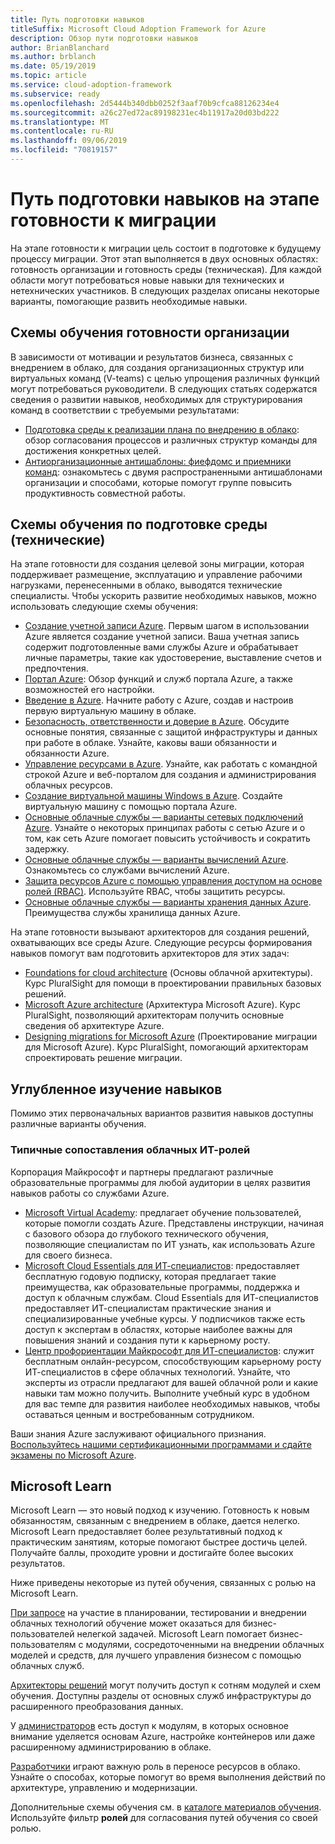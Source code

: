 ```yaml
---
title: Путь подготовки навыков
titleSuffix: Microsoft Cloud Adoption Framework for Azure
description: Обзор пути подготовки навыков
author: BrianBlanchard
ms.author: brblanch
ms.date: 05/19/2019
ms.topic: article
ms.service: cloud-adoption-framework
ms.subservice: ready
ms.openlocfilehash: 2d5444b340dbb0252f3aaf70b9cfca88126234e4
ms.sourcegitcommit: a26c27ed72ac89198231ec4b11917a20d03bd222
ms.translationtype: MT
ms.contentlocale: ru-RU
ms.lasthandoff: 09/06/2019
ms.locfileid: "70819157"
---
```

# <a name="skills-readiness-path-during-the-ready-phase-of-a-migration-journey"></a>Путь подготовки навыков на этапе готовности к миграции

На этапе готовности к миграции цель состоит в подготовке к будущему процессу миграции. Этот этап выполняется в двух основных областях: готовность организации и готовность среды (техническая). Для каждой области могут потребоваться новые навыки для технических и нетехнических участников. В следующих разделах описаны некоторые варианты, помогающие развить необходимые навыки.

## <a name="organizational-readiness-learning-paths"></a>Схемы обучения готовности организации

В зависимости от мотивации и результатов бизнеса, связанных с внедрением в облако, для создания организационных структур или виртуальных команд (V-teams) с целью упрощения различных функций могут потребоваться руководители. В следующих статьях содержатся сведения о развитии навыков, необходимых для структурирования команд в соответствии с требуемыми результатами:

- [Подготовка среды к реализации плана по внедрению в облако](./index.md): обзор согласования процессов и различных структур команды для достижения конкретных целей.
- [Антиорганизационные антишаблоны: фиефдомс и приемники команд](../organization/fiefdoms-silos.md): ознакомьтесь с двумя распространенными антишаблонами организации и способами, которые помогут группе повысить продуктивность совместной работы.

## <a name="environmental-technical-readiness-learning-paths"></a>Схемы обучения по подготовке среды (технические)

На этапе готовности для создания целевой зоны миграции, которая поддерживает размещение, эксплуатацию и управление рабочими нагрузками, перенесенными в облако, выводятся технические специалисты. Чтобы ускорить развитие необходимых навыков, можно использовать следующие схемы обучения:

- [Создание учетной записи Azure](/learn/modules/create-an-azure-account). Первым шагом в использовании Azure является создание учетной записи. Ваша учетная запись содержит подготовленные вами службы Azure и обрабатывает личные параметры, такие как удостоверение, выставление счетов и предпочтения.
- [Портал Azure](/learn/modules/tour-azure-portal): Обзор функций и служб портала Azure, а также возможностей его настройки.
- [Введение в Azure](/learn/modules/welcome-to-azure). Начните работу с Azure, создав и настроив первую виртуальную машину в облаке.
- [Безопасность, ответственности и доверие в Azure](/learn/modules/intro-to-security-in-azure). Обсудите основные понятия, связанные с защитой инфраструктуры и данных при работе в облаке. Узнайте, каковы ваши обязанности и обязанности Azure.
- [Управление ресурсами в Azure](/learn/paths/manage-resources-in-azure). Узнайте, как работать с командной строкой Azure и веб-порталом для создания и администрирования облачных ресурсов.
- [Создание виртуальной машины Windows в Azure](/learn/modules/create-windows-virtual-machine-in-azure). Создайте виртуальную машину с помощью портала Azure.
- [Основные облачные службы — варианты сетевых подключений Azure](/learn/modules/intro-to-azure-networking). Узнайте о некоторых принципах работы с сетью Azure и о том, как сеть Azure помогает повысить устойчивость и сократить задержку.
- [Основные облачные службы — варианты вычислений Azure](/learn/modules/intro-to-azure-compute). Ознакомьтесь со службами вычислений Azure.
- [Защита ресурсов Azure с помощью управления доступом на основе ролей (RBAC)](/learn/modules/secure-azure-resources-with-rbac). Используйте RBAC, чтобы защитить ресурсы.
- [Основные облачные службы — варианты хранения данных Azure](/learn/modules/intro-to-data-in-azure/index). Преимущества службы хранилища данных Azure.

На этапе готовности вызывают архитекторов для создания решений, охватывающих все среды Azure. Следующие ресурсы формирования навыков помогут вам подготовить архитекторов для этих задач:

- [Foundations for cloud architecture](https://app.pluralsight.com/library/courses/cloud-architecture-foundations) (Основы облачной архитектуры). Курс PluralSight для помощи в проектировании правильных базовых решений.
- [Microsoft Azure architecture](https://app.pluralsight.com/library/courses/cloud-architecture-foundations) (Архитектура Microsoft Azure). Курс PluralSight, позволяющий архитекторам получить основные сведения об архитектуре Azure.
- [Designing migrations for Microsoft Azure](https://app.pluralsight.com/library/courses/cloud-architecture-foundations) (Проектирование миграции для Microsoft Azure). Курс PluralSight, помогающий архитекторам спроектировать решение миграции.

## <a name="deeper-skills-exploration"></a>Углубленное изучение навыков

Помимо этих первоначальных вариантов развития навыков доступны различные варианты обучения.

### <a name="typical-mappings-of-cloud-it-roles"></a>Типичные сопоставления облачных ИТ-ролей

Корпорация Майкрософт и партнеры предлагают различные образовательные программы для любой аудитории в целях развития навыков работы со службами Azure.

- [Microsoft Virtual Academy](https://mva.microsoft.com/product-training/microsoft-azure): предлагает обучение пользователей, которые помогли создать Azure. Представлены инструкции, начиная с базового обзора до глубокого технического обучения, позволяющие специалистам по ИТ узнать, как использовать Azure для своего бизнеса.
- [Microsoft Cloud Essentials для ИТ-специалистов](https://www.microsoft.com/azureessentials): предоставляет бесплатную годовую подписку, которая предлагает такие преимущества, как образовательные программы, поддержка и доступ к облачным службам. Cloud Essentials для ИТ-специалистов предоставляет ИТ-специалистам практические знания и специализированные учебные курсы. У подписчиков также есть доступ к экспертам в областях, которые наиболее важны для повышения знаний и создания пути к карьерному росту.
- [Центр профориентации Майкрософт для ИТ-специалистов](https://www.microsoft.com/itpro): служит бесплатным онлайн-ресурсом, способствующим карьерному росту ИТ-специалистов в сфере облачных технологий. Узнайте, что эксперты из отрасли предлагают для вашей облачной роли и какие навыки там можно получить. Выполните учебный курс в удобном для вас темпе для развития наиболее необходимых навыков, чтобы оставаться ценным и востребованным сотрудником.

Ваши знания Azure заслуживают официального признания. [Воспользуйтесь нашими сертификационными программами и сдайте экзамены по Microsoft Azure](https://www.microsoft.com/learning/azure-certification.aspx).

## <a name="microsoft-learn"></a>Microsoft Learn

Microsoft Learn — это новый подход к изучению. Готовность к новым обязанностям, связанным с внедрением в облаке, дается нелегко. Microsoft Learn предоставляет более результативный подход к практическим занятиям, которые помогают быстрее достичь целей. Получайте баллы, проходите уровни и достигайте более высоких результатов.

Ниже приведены некоторые из путей обучения, связанных с ролью на Microsoft Learn.

[При запросе](/learn/browse/?roles=business-user) на участие в планировании, тестировании и внедрении облачных технологий обучение может оказаться для бизнес-пользователей нелегкой задачей. Microsoft Learn помогает бизнес-пользователям с модулями, сосредоточенными на внедрении облачных моделей и средств, для лучшего управления бизнесом с помощью облачных служб.

[Архитекторы решений](/learn/browse/?roles=solution-architect) могут получить доступ к сотням модулей и схем обучения. Доступны разделы от основных служб инфраструктуры до расширенного преобразования данных.

У [администраторов](/learn/browse/?roles=administrator) есть доступ к модулям, в которых основное внимание уделяется основам Azure, настройке контейнеров или даже расширенному администрированию в облаке.

[Разработчики](/learn/browse/?roles=developer&term=infrastructure) играют важную роль в переносе ресурсов в облако. Узнайте о способах, которые помогут во время выполнения действий по архитектуре, управлению и модернизации.

Дополнительные схемы обучения см. в [каталоге материалов обучения](/learn/browse). Используйте фильтр **ролей** для согласования путей обучения со своей ролью.
